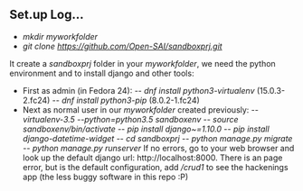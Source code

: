 ## Set.up Log...
- *mkdir myworkfolder*
- *git clone https://github.com/Open-SAI/sandboxprj.git*

It create a *sandboxprj* folder in your *myworkfolder*, we need the python environment and to install django and other tools:

- First as admin (in Fedora 24):
-- *dnf install python3-virtualenv* (15.0.3-2.fc24)
-- *dnf install python3-pip*  (8.0.2-1.fc24)
- Next as normal user in our *myworkfolder* created previously:
-- *virtualenv-3.5 --python=python3.5 sandboxenv*
-- *source sandboxenv/bin/activate*
-- *pip install django~=1.10.0*
-- *pip install django-datetime-widget*
-- *cd sandboxprj*
-- *python manage.py migrate*
-- *python manage.py runserver*
If no errors, go to your web browser and look up the default django url: http://localhost:8000. There is an page error, but is the default configuration, add */crud1* to see the hackenings app (the less buggy software in this repo :P)
  
